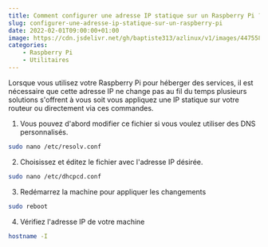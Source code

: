 ```yaml
---
title: Comment configurer une adresse IP statique sur un Raspberry Pi ?
slug: configurer-une-adresse-ip-statique-sur-un-raspberry-pi
date: 2022-02-01T09:00:00+01:00
image: https://cdn.jsdelivr.net/gh/baptiste313/azlinux/v1/images/4475588/raw.webp
categories:
    - Raspberry Pi
    - Utilitaires
---
```


Lorsque vous utilisez votre Raspberry Pi pour héberger des services, il est nécessaire que cette adresse IP ne change pas au fil du temps plusieurs solutions s'offrent à vous soit vous appliquez une IP statique sur votre routeur ou directement via ces commandes.

1. Vous pouvez d'abord modifier ce fichier si vous voulez utiliser des DNS personnalisés.

```bash
sudo nano /etc/resolv.conf
```

2. Choisissez et éditez le fichier avec l'adresse IP désirée.

```bash
sudo nano /etc/dhcpcd.conf
```

3. Redémarrez la machine pour appliquer les changements

```bash
sudo reboot
```

4. Vérifiez l'adresse IP de votre machine

```bash
hostname -I
```
